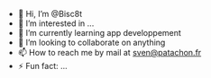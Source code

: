 - 👋 Hi, I’m @Bisc8t
- 👀 I’m interested in ...
- 🌱 I’m currently learning app developpement
- 💞️ I’m looking to collaborate on anything 
- 📫 How to reach me by mail at sven@patachon.fr
- ⚡ Fun fact: ...

<!---
Bisc8t/Bisc8t is a ✨ special ✨ repository because its `README.md` (this file) appears on your GitHub profile.
You can click the Preview link to take a look at your changes.
--->
